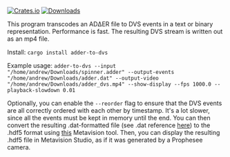 [![Crates.io](https://img.shields.io/crates/v/adder-to-dvs)](https://crates.io/crates/adder-to-dvs)
[![Downloads](https://img.shields.io/crates/dr/adder-to-dvs)](https://crates.io/crates/adder-to-dvs)

This program transcodes an ADΔER file to DVS events in a text or binary representation.
Performance is fast. The resulting DVS stream is written
out as an mp4 file.

Install: `cargo install adder-to-dvs`

Example usage:
```adder-to-dvs --input "/home/andrew/Downloads/spinner.adder" --output-events "/home/andrew/Downloads/adder.dat" --output-video "/home/andrew/Downloads/adder_dvs.mp4" --show-display --fps 1000.0 --playback-slowdown 0.01```

Optionally, you can enable the `--reorder` flag to ensure that the DVS events are all correctly ordered with each other 
by timestamp. It's a lot slower, since all the events must be kept in memory until the end. You can then convert the
resulting .dat-formatted file (see .dat reference [here](https://docs.prophesee.ai/stable/data/file_formats/dat.html))
to the .hdf5 format using [this](https://docs.prophesee.ai/stable/samples/modules/driver/file_to_hdf5.html#chapter-samples-driver-file-to-hdf5) Metavision tool.
Then, you can display the resulting .hdf5 file in Metavision Studio, as if it was generated by a Prophesee camera.


